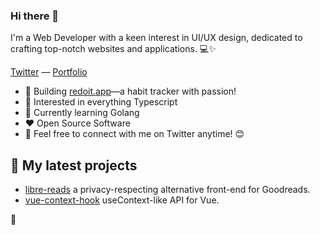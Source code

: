 ### Hi there 👋

  I'm a Web Developer with a keen interest in UI/UX design, dedicated to crafting top-notch websites and applications. 💻✨  
  
  [Twitter](https://twitter.com/lmssiehdev) — [Portfolio](https://lmssieh.com)

- 🔭 Building [redoit.app](https://redoit.app)—a habit tracker with passion!
- 🧐 Interested in everything Typescript
- 🌱 Currently learning Golang
- ❤️ Open Source Software
- 💬 Feel free to connect with me on Twitter anytime! 😊

## 👷 My latest projects

 - [libre-reads](https://github.com/lmssiehdev/librereads) a privacy-respecting alternative front-end for Goodreads.
 - [vue-context-hook](https://github.com/lmssiehdev/vue-context-hook) useContext-like API for Vue.

🐓
